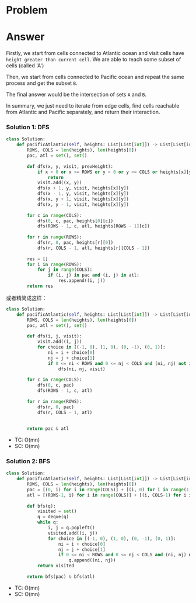 # Problem

# Answer
Firstly, we start from cells connected to Atlantic ocean and visit cells have `height greater than current cell`. We are able to reach some subset of cells (called 'A')

Then, we start from cells connected to Pacific ocean and repeat the same process and get the subset `B`.

The final answer would be the intersection of sets `A` and `B`.

In summary, we just need to iterate from edge cells, find cells reachable from Atlantic and Pacific separately, and return their interaction.
### Solution 1: DFS

```python
class Solution:
    def pacificAtlantic(self, heights: List[List[int]]) -> List[List[int]]:
        ROWS, COLS = len(heights), len(heights[0])
        pac, atl = set(), set()
        
        def dfs(x, y, visit, prevHeight):
            if x < 0 or x >= ROWS or y < 0 or y >= COLS or heights[x][y] < prevHeight or (x, y) in visit:
                return
            visit.add((x, y))
            dfs(x + 1, y, visit, heights[x][y])
            dfs(x - 1, y, visit, heights[x][y])
            dfs(x, y + 1, visit, heights[x][y])
            dfs(x, y - 1, visit, heights[x][y])
        
        for c in range(COLS):
            dfs(0, c, pac, heights[0][c])
            dfs(ROWS - 1, c, atl, heights[ROWS - 1][c])
        
        for r in range(ROWS):
            dfs(r, 0, pac, heights[r][0])
            dfs(r, COLS - 1, atl, heights[r][COLS - 1])
        
        res = []
        for i in range(ROWS):
            for j in range(COLS):
                if (i, j) in pac and (i, j) in atl:
                    res.append((i, j))
        return res
```
或者精简成这样：
```python
class Solution:
    def pacificAtlantic(self, heights: List[List[int]]) -> List[List[int]]:
        ROWS, COLS = len(heights), len(heights[0])
        pac, atl = set(), set()
        
        def dfs(i, j, visit):
            visit.add((i, j))
            for choice in [(-1, 0), (1, 0), (0, -1), (0, 1)]:
                ni = i + choice[0]
                nj = j + choice[1]
                if 0 <= ni < ROWS and 0 <= nj < COLS and (ni, nj) not in visit and heights[ni][nj] >= heights[i][j]:
                    dfs(ni, nj, visit)
        
        for c in range(COLS):
            dfs(0, c, pac)
            dfs(ROWS - 1, c, atl)
        
        for r in range(ROWS):
            dfs(r, 0, pac)
            dfs(r, COLS - 1, atl)
        
    
        return pac & atl
```

- TC: O(mn)
- SC: O(mn)

### Solution 2: BFS
```python
class Solution:
    def pacificAtlantic(self, heights: List[List[int]]) -> List[List[int]]:
        ROWS, COLS = len(heights), len(heights[0])
        pac = [(0, i) for i in range(COLS)] + [(i, 0) for i in range(1, ROWS)]
        atl = [(ROWS-1, i) for i in range(COLS)] + [(i, COLS-1) for i in range(ROWS-1)]
        
        def bfs(q):
            visited = set()
            q = deque(q)
            while q:
                i, j = q.popleft()
                visited.add((i, j))
                for choice in [(-1, 0), (1, 0), (0, -1), (0, 1)]:
                    ni = i + choice[0]
                    nj = j + choice[1]
                    if 0 <= ni < ROWS and 0 <= nj < COLS and (ni, nj) not in visited and heights[ni][nj] >= heights[i][j]:
                        q.append((ni, nj))
            return visited    
        
        return bfs(pac) & bfs(atl)
```
- TC: O(mn)
- SC: O(mn)